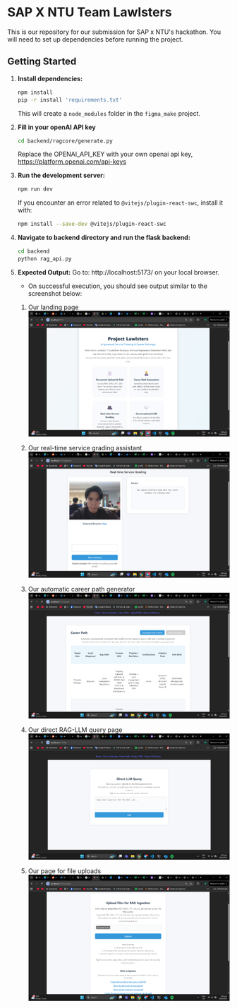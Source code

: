 # SAP X NTU Team Lawlsters 

This is our repository for our submission for SAP x NTU's hackathon. You will need to set up dependencies before running the project.

## Getting Started



1. **Install dependencies:**
   ```bash
   npm install
   pip -r install 'requirements.txt'
   ```
   This will create a `node_modules` folder in the `figma_make` project.

2. **Fill in your openAI API key**
    ```bash
    cd backend/ragcore/generate.py
    ```
    Replace the OPENAI_API_KEY with your own openai api key, https://platform.openai.com/api-keys

3. **Run the development server:**
   ```bash
   npm run dev
   ```

   If you encounter an error related to `@vitejs/plugin-react-swc`, install it with:
   ```bash
   npm install --save-dev @vitejs/plugin-react-swc
   ```

4. **Navigate to backend directory and run the flask backend:**
    ```bash
    cd backend
    python rag_api.py

5. **Expected Output:**
    Go to: http://localhost:5173/ on your local browser.
   - On successful execution, you should see output similar to the screenshot below:
   1. Our landing page
    ![Homepage](public/homepage.png)


   2. Our real-time service grading assistant
    ![Service Grading](public/servicegrading.png)


   3. Our automatic career path generator
    ![Career path](public/careerpath.png)


   4. Our direct RAG-LLM query page
    ![Direct LLM query](public/directllmquery.png)


   5. Our page for file uploads
    ![File upload](public/fileupload.png)

